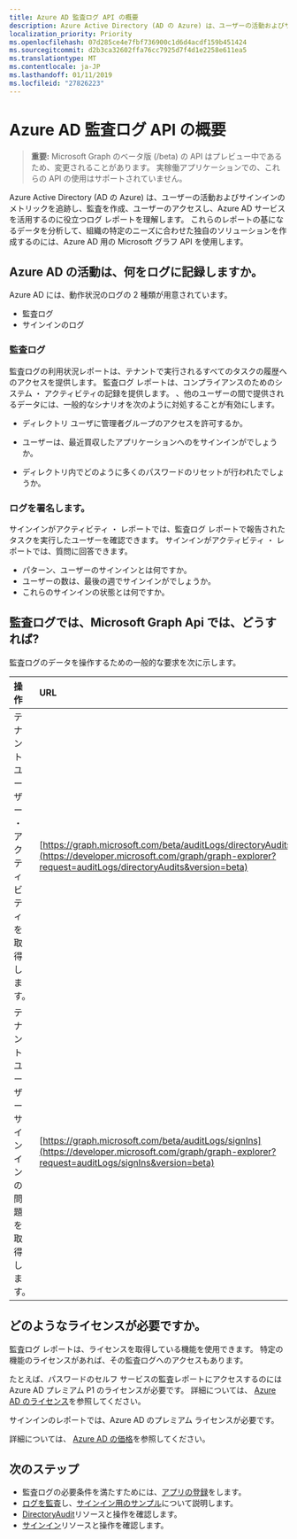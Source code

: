 ```yaml
---
title: Azure AD 監査ログ API の概要
description: Azure Active Directory (AD の Azure) は、ユーザーの活動およびサインインのメトリックを追跡し、監査を作成、ユーザーのアクセスし、Azure AD サービスを活用するのに役立つログ レポートを理解します。 これらのレポートの基になるデータを分析して、組織の特定のニーズに合わせた独自のソリューションを作成するのには、Azure AD 用の Microsoft グラフ API を使用します。
localization_priority: Priority
ms.openlocfilehash: 07d285ce4e7fbf736900c1d6d4acdf159b451424
ms.sourcegitcommit: d2b3ca32602ffa76cc7925d7f4d1e2258e611ea5
ms.translationtype: MT
ms.contentlocale: ja-JP
ms.lasthandoff: 01/11/2019
ms.locfileid: "27826223"
---
```

# <a name="azure-ad-audit-log-api-overview"></a>Azure AD 監査ログ API の概要

> **重要:** Microsoft Graph のベータ版 (/beta) の API はプレビュー中であるため、変更されることがあります。 実稼働アプリケーションでの、これらの API の使用はサポートされていません。

Azure Active Directory (AD の Azure) は、ユーザーの活動およびサインインのメトリックを追跡し、監査を作成、ユーザーのアクセスし、Azure AD サービスを活用するのに役立つログ レポートを理解します。 これらのレポートの基になるデータを分析して、組織の特定のニーズに合わせた独自のソリューションを作成するのには、Azure AD 用の Microsoft グラフ API を使用します。

## <a name="what-are-azure-ad-activity-logs"></a>Azure AD の活動は、何をログに記録しますか。

Azure AD には、動作状況のログの 2 種類が用意されています。

- 監査ログ 
- サインインのログ

### <a name="audit-logs"></a>監査ログ

監査ログの利用状況レポートは、テナントで実行されるすべてのタスクの履歴へのアクセスを提供します。 監査ログ レポートは、コンプライアンスのためのシステム ・ アクティビティの記録を提供します。 、他のユーザーの間で提供されるデータには、一般的なシナリオを次のように対処することが有効にします。

- ディレクトリ ユーザに管理者グループのアクセスを許可するか。

- ユーザーは、最近買収したアプリケーションへのをサインインがでしょうか。

- ディレクトリ内でどのように多くのパスワードのリセットが行われたでしょうか。

### <a name="sign-in-logs"></a>ログを署名します。

サインインがアクティビティ ・ レポートでは、監査ログ レポートで報告されたタスクを実行したユーザーを確認できます。 サインインがアクティビティ ・ レポートでは、質問に回答できます。

- パターン、ユーザーのサインインとは何ですか。
- ユーザーの数は、最後の週でサインインがでしょうか。
- これらのサインインの状態とは何ですか。

## <a name="what-can-i-do-with-audit-log-apis-in-microsoft-graph"></a>監査ログでは、Microsoft Graph Api では、どうすれば?

監査ログのデータを操作するための一般的な要求を次に示します。

操作 | URL
:----------|:----
テナント ユーザー ・ アクティビティを取得します。 | [https://graph.microsoft.com/beta/auditLogs/directoryAudits](https://developer.microsoft.com/graph/graph-explorer?request=auditLogs/directoryAudits&version=beta)
テナント ユーザー サインインの問題を取得します。 | [https://graph.microsoft.com/beta/auditLogs/signIns](https://developer.microsoft.com/graph/graph-explorer?request=auditLogs/signIns&version=beta)

## <a name="what-licenses-do-i-need"></a>どのようなライセンスが必要ですか。

監査ログ レポートは、ライセンスを取得している機能を使用できます。  特定の機能のライセンスがあれば、その監査ログへのアクセスもあります。

たとえば、パスワードのセルフ サービスの監査レポートにアクセスするのには Azure AD プレミアム P1 のライセンスが必要です。  詳細については、 [Azure AD のライセンス](https://azure.microsoft.com/pricing/details/active-directory/)を参照してください。

サインインのレポートでは、Azure AD のプレミアム ライセンスが必要です。

詳細については、 [Azure AD の価格](https://azure.microsoft.com/pricing/details/active-directory/)を参照してください。

## <a name="next-steps"></a>次のステップ

- 監査ログの必要条件を満たすためには、[アプリの登録](https://docs.microsoft.com/azure/active-directory/active-directory-reporting-api-prerequisites-azure-portal)をします。 
- [ログを監査](https://docs.microsoft.com/azure/active-directory/active-directory-reporting-api-audit-samples)し、[サインイン用のサンプル](https://docs.microsoft.com/azure/active-directory/active-directory-reporting-api-sign-in-activity-samples)について説明します。  
- [DirectoryAudit](directoryaudit.md)リソースと操作を確認します。
- [サインイン](signin.md)リソースと操作を確認します。 
